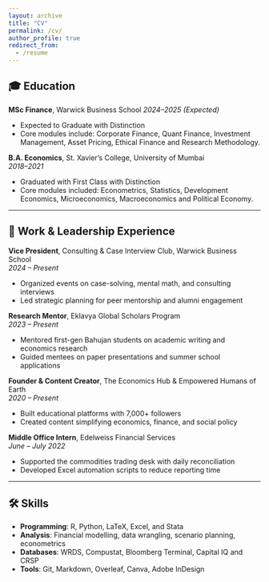 ```yaml
---
layout: archive
title: "CV"
permalink: /cv/
author_profile: true
redirect_from:
  - /resume
---
```


## 🎓 Education

**MSc Finance**, Warwick Business School 
*2024–2025 (Expected)*  
- Expected to Graduate with Distinction
- Core modules include: Corporate Finance, Quant Finance, Investment Management, Asset Pricing, Ethical Finance and Research Methodology.

**B.A. Economics**, St. Xavier’s College, University of Mumbai  
*2018–2021*  
- Graduated with First Class with Distinction
- Core modules included: Econometrics, Statistics, Development Economics, Microeconomics, Macroeconomics and Political Economy.

---

## 💼 Work & Leadership Experience

**Vice President**, Consulting & Case Interview Club, Warwick Business School  
*2024 – Present*  
- Organized events on case-solving, mental math, and consulting interviews  
- Led strategic planning for peer mentorship and alumni engagement

**Research Mentor**, Eklavya Global Scholars Program  
*2023 – Present*  
- Mentored first-gen Bahujan students on academic writing and economics research  
- Guided mentees on paper presentations and summer school applications

**Founder & Content Creator**, The Economics Hub & Empowered Humans of Earth  
*2020 – Present*  
- Built educational platforms with 7,000+ followers  
- Created content simplifying economics, finance, and social policy

**Middle Office Intern**, Edelweiss Financial Services  
*June – July 2022*  
- Supported the commodities trading desk with daily reconciliation  
- Developed Excel automation scripts to reduce reporting time

---

## 🛠 Skills

- **Programming**: R, Python, LaTeX, Excel, and Stata  
- **Analysis**: Financial modelling, data wrangling, scenario planning, econometrics  
- **Databases**: WRDS, Compustat, Bloomberg Terminal, Capital IQ and CRSP  
- **Tools**: Git, Markdown, Overleaf, Canva, Adobe InDesign
